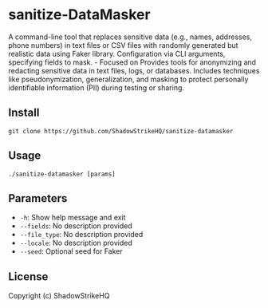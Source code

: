 # sanitize-DataMasker
A command-line tool that replaces sensitive data (e.g., names, addresses, phone numbers) in text files or CSV files with randomly generated but realistic data using Faker library. Configuration via CLI arguments, specifying fields to mask. - Focused on Provides tools for anonymizing and redacting sensitive data in text files, logs, or databases. Includes techniques like pseudonymization, generalization, and masking to protect personally identifiable information (PII) during testing or sharing.

## Install
`git clone https://github.com/ShadowStrikeHQ/sanitize-datamasker`

## Usage
`./sanitize-datamasker [params]`

## Parameters
- `-h`: Show help message and exit
- `--fields`: No description provided
- `--file_type`: No description provided
- `--locale`: No description provided
- `--seed`: Optional seed for Faker

## License
Copyright (c) ShadowStrikeHQ

